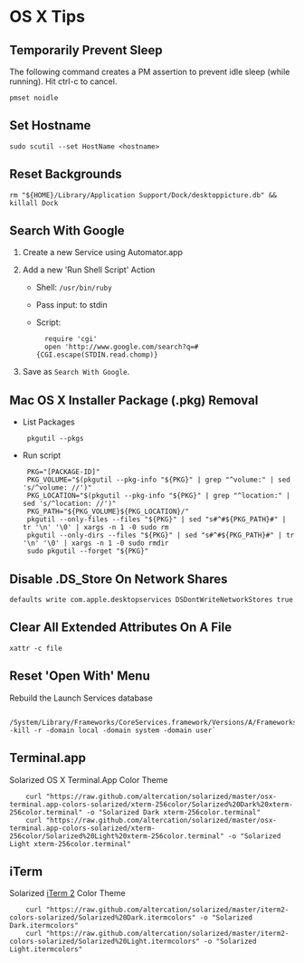 # OS X Tips

## Temporarily Prevent Sleep

The following command creates a PM assertion to prevent idle sleep (while running).  Hit ctrl-c to cancel.

	pmset noidle

## Set Hostname

	sudo scutil --set HostName <hostname>

## Reset Backgrounds

	rm "${HOME}/Library/Application Support/Dock/desktoppicture.db" && killall Dock

## Search With Google

1. Create a new Service using Automator.app

2. Add a new 'Run Shell Script' Action
    - Shell: `/usr/bin/ruby`
    - Pass input: to stdin
    - Script:

    		require 'cgi'
    		open 'http://www.google.com/search?q=#{CGI.escape(STDIN.read.chomp)}

3. Save as `Search With Google`.

## Mac OS X Installer Package (.pkg) Removal

*  List Packages

		pkgutil --pkgs

*  Run script

		PKG="[PACKAGE-ID]"
		PKG_VOLUME="$(pkgutil --pkg-info "${PKG}" | grep "^volume:" | sed 's/^volume: //')"
		PKG_LOCATION="$(pkgutil --pkg-info "${PKG}" | grep "^location:" | sed 's/^location: //')"
		PKG_PATH="${PKG_VOLUME}${PKG_LOCATION}/"
		pkgutil --only-files --files "${PKG}" | sed "s#^#${PKG_PATH}#" | tr '\n' '\0' | xargs -n 1 -0 sudo rm
		pkgutil --only-dirs --files "${PKG}" | sed "s#^#${PKG_PATH}#" | tr '\n' '\0' | xargs -n 1 -0 sudo rmdir
		sudo pkgutil --forget "${PKG}"

## Disable .DS_Store On Network Shares

	defaults write com.apple.desktopservices DSDontWriteNetworkStores true

## Clear All Extended Attributes On A File

	xattr -c file

## Reset 'Open With' Menu

Rebuild the Launch Services database

		/System/Library/Frameworks/CoreServices.framework/Versions/A/Frameworks/LaunchServices.framework/Versions/A/Support/lsregister -kill -r -domain local -domain system -domain user`

## Terminal.app

Solarized OS X Terminal.App Color Theme

		curl "https://raw.github.com/altercation/solarized/master/osx-terminal.app-colors-solarized/xterm-256color/Solarized%20Dark%20xterm-256color.terminal" -o "Solarized Dark xterm-256color.terminal"
		curl "https://raw.github.com/altercation/solarized/master/osx-terminal.app-colors-solarized/xterm-256color/Solarized%20Light%20xterm-256color.terminal" -o "Solarized Light xterm-256color.terminal"

## iTerm

Solarized [iTerm 2](http://iterm2.com/) Color Theme

		curl "https://raw.github.com/altercation/solarized/master/iterm2-colors-solarized/Solarized%20Dark.itermcolors" -o "Solarized Dark.itermcolors"
		curl "https://raw.github.com/altercation/solarized/master/iterm2-colors-solarized/Solarized%20Light.itermcolors" -o "Solarized Light.itermcolors"
